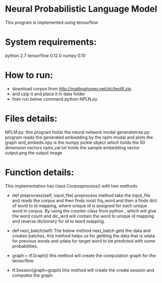 # Neural Probabilistic Language Model

This program is implemented using tensorflow

# System requirements:
python 2.7
tensorflow 0.12.0
numpy 0.10

# How to run:
* download corpus from http://mattmahoney.net/dc/text8.zip
* and uzip it and place it in data folder
* then run below command
	python NPLN.py

# Files details:
NPLM.py: this program holds the neural network modal
generatetnse.py: program reads the generated embedding by the nplm modal and plots the graph 
wrd_embeds.npy is the numpy pickle object which holds the 50 dimension vectors
nplm_val.txt holds the sample embedding vector
output.png the output image

# Function details:

This implementation has class Corpusprocess()
with two methods

* def preprocess(self, input_file)
	 preprocess method take the input_file and reads the corpus and then finds most frq_word 
	 and then a finds dict of word to id mapping, where unique id is assigned for each unique 
	 word in corpus. By using the counter class from python , which will give the word count
	  and dic_wrd will contain the word to unique id mapping and reverse dictionary for id to
	   word mapping.
	 
* def next_batch(self)
	The below method next_batch gets the data and creates batches, this method helps us for
	 gettting the data that is xdata for previous 	words and ydata for target word to be 
	 predicted with some probabilities.

* graph = tf.Graph()
	this method will create the computation graph for the tensorflow
* tf.Session(graph=graph) 
	this method will create the create session and computes the graph
